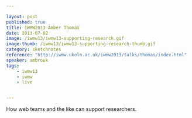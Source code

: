 ```yaml
---

layout: post
published: true
title: IWMW2013 Amber Thomas
date: 2013-07-02
image: /iwmw13/iwmw13-supporting-research.gif
image-thumb: /iwmw13/iwmw13-supporting-research-thumb.gif
category: sketchnotes
reference: "http://iwmw.ukoln.ac.uk/iwmw2013/talks/thomas/index.html"
speaker: ambrouk
tags:
    - iwmw13
    - iwmw
    - live


---
```


How web teams and the like can support researchers.
